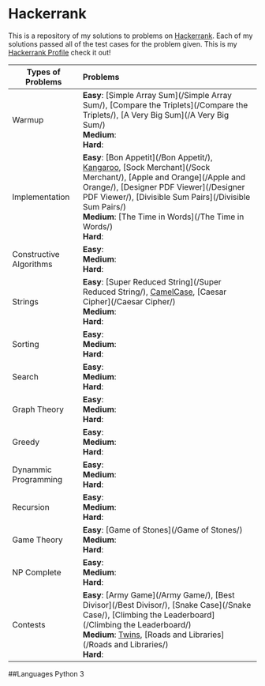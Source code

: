 # Hackerrank
This is a repository of my solutions to problems on [Hackerrank](https://www.hackerrank.com/). Each of my solutions passed all of the test cases for the problem given. This is my [Hackerrank Profile](https://www.hackerrank.com/mariofidalgo) check it out!

| Types of Problems        | Problems           
| ------------- |:-------------|
| Warmup                  | **Easy**: [Simple Array Sum](/Simple Array Sum/), [Compare the Triplets](/Compare the Triplets/), [A Very Big Sum](/A Very Big Sum/)<br> **Medium**:<br> **Hard**:
| Implementation          | **Easy**: [Bon Appetit](/Bon Appetit/), [Kangaroo](/Kangaroo/), [Sock Merchant](/Sock Merchant/), [Apple and Orange](/Apple and Orange/), [Designer PDF Viewer](/Designer PDF Viewer/), [Divisible Sum Pairs](/Divisible Sum Pairs/)<br> **Medium**: [The Time in Words](/The Time in Words/)<br> **Hard**:
| Constructive Algorithms | **Easy**:<br> **Medium**:<br> **Hard**:
| Strings                 | **Easy**: [Super Reduced String](/Super Reduced String/), [CamelCase](/CamelCase/), [Caesar Cipher](/Caesar Cipher/)<br> **Medium**:<br> **Hard**:      
| Sorting                 | **Easy**:<br> **Medium**:<br> **Hard**:    
| Search                  | **Easy**:<br> **Medium**:<br> **Hard**:      
| Graph Theory            | **Easy**:<br> **Medium**:<br> **Hard**:     
| Greedy                  | **Easy**:<br> **Medium**:<br> **Hard**:   
| Dynammic Programming    | **Easy**:<br> **Medium**:<br> **Hard**:     
| Recursion               | **Easy**:<br> **Medium**:<br> **Hard**:      
| Game Theory             |  **Easy**: [Game of Stones](/Game of Stones/)<br> **Medium**:<br> **Hard**:  
| NP Complete             | **Easy**:<br> **Medium**:<br> **Hard**:     
| Contests                | **Easy**: [Army Game](/Army Game/), [Best Divisor](/Best Divisor/), [Snake Case](/Snake Case/), [Climbing the Leaderboard](/Climbing the Leaderboard/)<br> **Medium**: [Twins](/Twins/), [Roads and Libraries](/Roads and Libraries/)<br> **Hard**:

##Languages
Python 3
